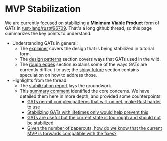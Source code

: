 # MVP Stabilization

We are currently focused on stabilizing a **Minimum Viable Product** form of GATs in [rust-lang/rust#96709]. That's a long github thread, so this page summarizes the key points to understand.

* Understanding GATs in general:
    * The [explainer](./explainer.md) covers the design that is being stabilized in tutorial form.
    * The [design patterns](./design_patterns.md) section covers ways that GATs used in the wild.
    * The [rough edges](./explainer/rough_edges.md) section explains some of the ways GATs are currently difficult to use; the [shiny future](./shiny_future.md) section contains speculation on how to address those.
* Highlights from the thread:
    * The [stabilization report](https://github.com/rust-lang/rust/pull/96709#issue-1225460272) lays the groundwork.
    * This [summary comment](https://github.com/rust-lang/rust/pull/96709#issuecomment-1129311660) identified the core concerns. We have detailed them here in more depth, and provided some counterpoints:
        * [GATs permit complex patterns that will, on net, make Rust harder to use](./mvp/concern-too-complex.md)
        * [Stabilizing GATs with lifetimes only would help prevent this](./mvp/concern-lifetimes-only.md)
        * [GATs are useful but the current state is too rough and should not be stabilized](./mvp/concern-too-rough.md)
        * [Given the number of papercuts, how do we know that the current MVP is forwards compatible with the fixes?](./mvp/concern-backcompat.md)

    
[rust-lang/rust#96709]: https://github.com/rust-lang/rust/pull/96709
[rust-lang/rust#96709]: https://github.com/rust-lang/rust/pull/96709



